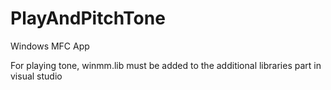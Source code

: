 # PlayAndPitchTone

Windows MFC App

For playing tone, winmm.lib must be added to the additional libraries part in visual studio
